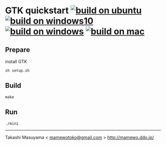 GTK quickstart [![build on ubuntu](https://github.com/mamewotoko/gtk_quickstart/actions/workflows/build.yml/badge.svg)](https://github.com/mamewotoko/gtk_quickstart/actions/workflows/build.yml) [![build on windows10](https://github.com/mamewotoko/gtk_quickstart/actions/workflows/build_win.yml/badge.svg)](https://github.com/mamewotoko/gtk_quickstart/actions/workflows/build_win.yml) [![build on windows](https://github.com/mamewotoko/gtk4_quickstart/actions/workflows/build_win.yml/badge.svg)](https://github.com/mamewotoko/gtk4_quickstart/actions/workflows/build_win.yml) [![build on mac](https://github.com/mamewotoko/gtk_quickstart/actions/workflows/build_mac.yml/badge.svg)](https://github.com/mamewotoko/gtk_quickstart/actions/workflows/build_mac.yml)
=====================================================

Prepare
-------

install GTK

```
sh setup.sh
```

Build
------

```
make
```

Run
----

```
./mini
```

----
Takashi Masuyama < mamewotoko@gmail.com >
http://mamewo.ddo.jp/
